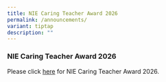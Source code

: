 ```yaml
---
title: NIE Caring Teacher Award 2026
permalink: /announcements/
variant: tiptap
description: ""
---
```

<h3><strong>NIE Caring Teacher Award 2026</strong></h3>
<p>Please click <a href="www.cta.nie.edu.sg" rel="noopener nofollow" target="_blank">here</a> for
NIE Caring Teacher Award 2026.</p>
